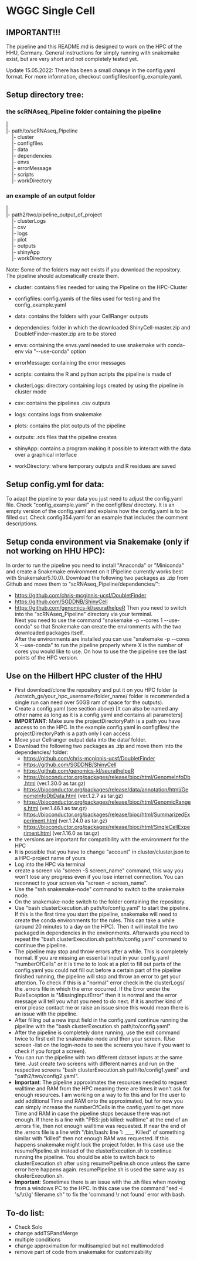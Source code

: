 # WGGC Single Cell

## IMPORTANT!!!
The pipeline and this README.md is designed to work on the HPC of the HHU, Germany.
General instructions for simply running with snakemake exist, but are very short and not completely tested yet.

Update 15.05.2022: There has been a small change in the config.yaml format. For more information, checkout configfiles/config_example.yaml.

## Setup directory tree:
### the scRNAseq_Pipeline folder containing the pipeline
|  
|- path/to/scRNAseq_Pipeline  
&nbsp;&nbsp;&nbsp;&nbsp;|- cluster  
&nbsp;&nbsp;&nbsp;&nbsp;|- configfiles  
&nbsp;&nbsp;&nbsp;&nbsp;|- data  
&nbsp;&nbsp;&nbsp;&nbsp;|- dependencies  
&nbsp;&nbsp;&nbsp;&nbsp;|- envs  
&nbsp;&nbsp;&nbsp;&nbsp;|- errorMessage  
&nbsp;&nbsp;&nbsp;&nbsp;|- scripts  
&nbsp;&nbsp;&nbsp;&nbsp;|- workDirectory  
  
### an example of an output folder
|  
|- path2/two/pipeline_output_of_project  
&nbsp;&nbsp;&nbsp;&nbsp;|- clusterLogs  
&nbsp;&nbsp;&nbsp;&nbsp;|- csv  
&nbsp;&nbsp;&nbsp;&nbsp;|- logs  
&nbsp;&nbsp;&nbsp;&nbsp;|- plot  
&nbsp;&nbsp;&nbsp;&nbsp;|- outputs  
&nbsp;&nbsp;&nbsp;&nbsp;|- shinyApp  
&nbsp;&nbsp;&nbsp;&nbsp;|- workDirectory  

Note: Some of the folders may not exists if you download the repository. The pipeline should automatically create them.  
- cluster: contains files needed for using the Pipeline on the HPC-Cluster
- configfiles: config.yamls of the files used for testing and the config_example.yaml
- data: contains the folders with your CellRanger outputs
- dependencies: folder in which the downloaded ShinyCell-master.zip and DoubletFinder-master.zip are to be stored
- envs: containing the envs.yaml needed to use snakemake with conda-env via "--use-conda" option
- errorMessage: containing the error messages
- scripts: contains the R and python scripts the pipeline is made of

- clusterLogs: directory containing logs created by using the pipeline in cluster mode
- csv: contains the pipelines .csv outputs
- logs: contains logs from snakemake
- plots: contains the plot outputs of the pipeline
- outputs: .rds files that the pipeline creates
- shinyApp: contains a program making it possible to interact with the data over a graphical interface
- workDirectory: where temporary outputs and R residues are saved

## Setup config.yml for data:
To adapt the pipeline to your data you just need to adjust the config.yaml file.
Check "config_example.yaml" in the configfiles/ directory.
It is an empty version of the config.yaml and explains how the config.yaml is to be filled out.
Check config354.yaml for an example that includes the comment descriptions.

## Setup conda environment via Snakemake (only if not working on HHU HPC):
In order to run the pipeline you need to install "Anaconda" or "Miniconda" and create a Snakemake environment on it (Pipeline currently works best with Snakemake/5.10.0).
Download the following two packages as .zip from Github and move them to "scRNAseq_Pipeline/dependencies/":
  - https://github.com/chris-mcginnis-ucsf/DoubletFinder
  - https://github.com/SGDDNB/ShinyCell 
  - https://github.com/genomics-kl/seurathelpeR
Then you need to switch into the "scRNAseq_Pipeline" directory via your terminal.  
Next you need to use the command "snakemake -p --cores 1 --use-conda" so that Snakemake can create the environments with the two downloaded packages itself.  
After the environments are installed you can use "snakemake -p --cores X --use-conda" to run the pipeline properly where X is the number of cores you would like to use.
On how to use the the pipeline see the last points of the HPC version.

## Use on the Hilbert HPC cluster of the HHU
- First download/clone the repository and put it on you HPC folder (a /scratch_gs/your_hpc_username/folder_name/ folder is recommended a single run can need over 50GB ram of space for the outputs).
- Create a config.yaml (see section above) [It can also be named any other name as long as it is a config.yaml and contains all parameters]
- **IMPORTANT**: Make sure the projectDirectoryPath is a path you have access to on the HPC. In the example config.yaml in configfiles/ the projectDirectoryPath is a path only I can access.
- Move your Cellranger output data into the data/ folder.
- Download the following two packages as .zip and move them into the dependencies/ folder:
  - https://github.com/chris-mcginnis-ucsf/DoubletFinder
  - https://github.com/SGDDNB/ShinyCell 
  - https://github.com/genomics-kl/seurathelpeR
  - https://bioconductor.org/packages/release/bioc/html/GenomeInfoDb.html (ver.1.30.0 as tar.gz)
  - https://bioconductor.org/packages/release/data/annotation/html/GenomeInfoDbData.html (ver.1.2.7 as tar.gz)
  - https://bioconductor.org/packages/release/bioc/html/GenomicRanges.html (ver.1.46.1 as tar.gz)
  - https://bioconductor.org/packages/release/bioc/html/SummarizedExperiment.html (ver.1.24.0 as tar.gz)
  - https://bioconductor.org/packages/release/bioc/html/SingleCellExperiment.html (ver.1.16.0 as tar.gz)
- the versions are important for compatibility with the environment for the HPC
- It is possible that you have to change "account" in cluster/cluster.json to a HPC-project name of yours
- Log into the HPC via terminal
- create a screen via "screen -S screen_name" command, this way you won't lose any progress even if you lose internet connection. You can reconnect to your screen via "screen -r screen_name".
- Use the "ssh snakemake-node" command to switch to the snakemake node.
- On the snakemake-node switch to the folder containing the repository.
- Use "bash clusterExecution.sh path/to/config.yaml" to start the pipeline. If this is the first time you start the pipeline, snakemake will need to create the conda environments for the rules. This can take a while (around 20 minutes to a day on the HPC). Then it will install the two packaged in dependencies in the environments. Afterwards you need to repeat the "bash.clusterExecution.sh path/to/config.yaml" command to continue the pipeline.
- The pipeline may stop and throw errors after a while. This is completely normal. If you are missing an essential input in your config.yaml "numberOfCells" or it is time to to look at a plot to fill out parts of the config.yaml you could not fill out before a certain part of the pipeline finished running, the pipeline will stop and throw an error to get your attention. To check if this is a "normal" error check in the clusterLogs/ the .errors file in which the error occurred. If the Error under the RuleException is "MissingInputError" then it is normal and the error message will tell you what you need to do next. If it is another kind of error please contact me or raise an issue since this would mean there is an issue with the pipeline.
- After filling out a new input field in the config.yaml continue running the pipeline with the "bash clusterExecution.sh path/to/config.yaml".
- After the pipeline is completely done running, use the exit command twice to first exit the snakemake-node and then your screen.
  (Use screen -list on the login-node to see the screens you have if you want to check if you forgot a screen).
- You can run the pipeline with two different dataset inputs at the same time. Just create two screens with different names and run on the respective screens "bash clusterExecution.sh path/to/config1.yaml" and "path2/two/config2.yaml".
- **Important**: The pipeline approximates the resources needed to request walltime and RAM from the HPC meaning there are times it won't ask for enough resources. I am working on a way to fix this and for the user to add additional Time and RAM onto the approximated, but for now you can simply increase the numberOfCells in the config.yaml to get more Time and RAM in case the pipeline stops because there was not enough. If there is a line with "PBS: job killed: walltime" at the end of an .errors file, then not enough walltime was requested. If near the end of the .errors file is a line with "/bin/bash: line 1:  ____ Killed" of something similar with "killed" then not enough RAM was requested. If this happens snakemake might lock the project folder. In this case use the resumePipeline.sh instead of the clusterExecution.sh to continue running the pipeline. You should be able to switch back to clusterExecution.sh after using resumePipeline.sh once unless the same error here happens again. resumePipeline.sh is used the same way as clusterExecution.sh.
- **Important**: Sometimes there is an issue with the .sh files when moving from a windows PC to the HPC. In this case use the command "sed -i 's/\r//g' filename.sh" to fix the 'command \r not found' error with bash.

## To-do list:
- Check Solo
- change addTSPandMerge
- multiple conditions
- change approximation for multisampled but not multimodeled
- remove part of code from snakemake for customizability